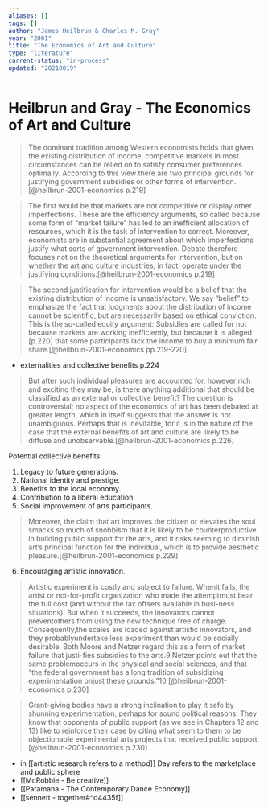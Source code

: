 ```yaml
---
aliases: []
tags: []
author: "James Heilbrun & Charles M. Gray"
year: "2001"
title: "The Economics of Art and Culture"
type: "literature"
current-status: "in-process"
updated: "20210819"
---
```


# Heilbrun and Gray - The Economics of Art and Culture

> The dominant tradition among Western economists holds that given the existing distribution of income, competitive markets in most circumstances can be relied on to satisfy consumer preferences optimally. According to this view there are two principal grounds for justifying government subsidies or other forms of intervention.[@heilbrun-2001-economics p.219]

> The first would be that markets are not competitive or display other imperfections. These are the efficiency arguments, so called because some form of “market failure” has led to an inefficient allocation of resources, which it is the task of intervention to correct. Moreover, economists are in substantial agreement about which imperfections justify what sorts of government intervention. Debate therefore focuses not on the theoretical arguments for intervention, but on whether the art and culture industries, in fact, operate under the justifying conditions.[@heilbrun-2001-economics p.219]

> The second justification for intervention would be a belief that the existing distribution of income is unsatisfactory. We say “belief” to emphasize the fact that judgments about the distribution of income cannot be scientific, but are necessarily based on ethical conviction. This is the so-called equity argument: Subsidies are called for not because markets are working inefficiently, but because it is alleged [p.220] that some participants lack the income to buy a minimum fair share.[@heilbrun-2001-economics pp.219-220]

- externalities and collective benefits p.224

> But after such individual pleasures are accounted for, however rich and exciting they may be, is there anything additional that should be classified as an external or collective benefit? The question is controversial; no aspect of the economics of art has been debated at greater length, which in itself suggests that the answer is not unambiguous. Perhaps that is inevitable, for it is in the nature of the case that the external benefits of art and culture are likely to be diffuse and unobservable.[@heilbrun-2001-economics p.226]

Potential collective benefits:
1. Legacy to future generations.
2. National identity and prestige.
3. Benefits to the local economy.
4. Contribution to a liberal education.
5. Social improvement of arts participants.

> Moreover, the claim that art improves the citizen or elevates the soul smacks so much of snobbism that it is likely to be counterproductive in building public support for the arts, and it risks seeming to diminish art’s principal function for the individual, which is to provide aesthetic pleasure.[@heilbrun-2001-economics p.229]

6. Encouraging artistic innovation.

> Artistic experiment is costly and subject to failure. Whenit fails, the artist or not-for-profit organization who made the attemptmust bear the full cost (and without the tax offsets available in busi-ness situations). But when it succeeds, the innovators cannot preventothers from using the new technique free of charge. Consequently,the scales are loaded against artistic innovators, and they probablyundertake less experiment than would be socially desirable. Both Moore and Netzer regard this as a form of market failure that justi-fies subsidies to the arts.9 Netzer points out that the same problemoccurs in the physical and social sciences, and that “the federal government has a long tradition of subsidizing experimentation onjust these grounds.”10 [@heilbrun-2001-economics p.230]

> Grant-giving bodies have a strong inclination to play it safe by shunning experimentation, perhaps for sound political reasons. They know that opponents of public support (as we see in Chapters 12 and 13) like to reinforce their case by citing what seem to them to be objectionable experimental arts projects that received public support.[@heilbrun-2001-economics p.230]

- in [[artistic research refers to a method]] Day refers to the marketplace and public sphere
- [[McRobbie -  Be creative]]
- [[Paramana - The Contemporary Dance Economy]]
- [[sennett - together#^d4435f]]
